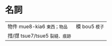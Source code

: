# 名詞

|  |  |
| :--- | :--- |
| 物件 mue8-kia6 `東西；物品` | 模 bou5 `模子` |
| 㨹/㩨 tsue7/tsue5 `裂縫、痕跡` |  |

